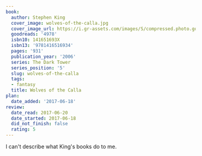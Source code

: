```yaml
---
book:
  author: Stephen King
  cover_image: wolves-of-the-calla.jpg
  cover_image_url: https://i.gr-assets.com/images/S/compressed.photo.goodreads.com/books/1419360231l/4978._SY160_.jpg
  goodreads: '4978'
  isbn10: 141651693X
  isbn13: '9781416516934'
  pages: '931'
  publication_year: '2006'
  series: The Dark Tower
  series_position: '5'
  slug: wolves-of-the-calla
  tags:
  - fantasy
  title: Wolves of the Calla
plan:
  date_added: '2017-06-18'
review:
  date_read: 2017-06-20
  date_started: 2017-06-18
  did_not_finish: false
  rating: 5
---
```


I can't describe what King's books do to me.
